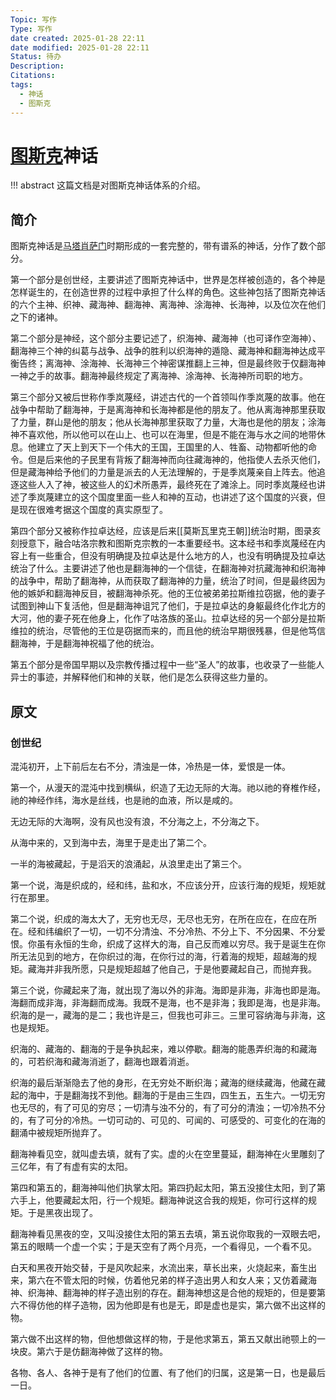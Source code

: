 ```yaml
---
Topic: 写作
Type: 写作
date created: 2025-01-28 22:11
date modified: 2025-01-28 22:11
Status: 待办
Description: 
Citations: 
tags:
  - 神话
  - 图斯克
---
```

# [图斯克](../../概念/图斯克.md)神话

!!! abstract
	这篇文档是对图斯克神话体系的介绍。
## 简介

图斯克神话是[马塔肖萨门](../../概念/马塔肖萨门.md)时期形成的一套完整的，带有谱系的神话，分作了数个部分。

第一个部分是创世经，主要讲述了图斯克神话中，世界是怎样被创造的，各个神是怎样诞生的，在创造世界的过程中承担了什么样的角色。这些神包括了图斯克神话的六个主神、织神、藏海神、翻海神、离海神、涂海神、长海神，以及位次在他们之下的诸神。

第二个部分是神经，这个部分主要记述了，织海神、藏海神（也可译作空海神）、翻海神三个神的纠葛与战争、战争的胜利以织海神的遁隐、藏海神和翻海神达成平衡告终；离海神、涂海神、长海神三个神密谋推翻上三神，但是最终败于仅翻海神一神之手的故事。翻海神最终规定了离海神、涂海神、长海神所司职的地方。

第三个部分又被后世称作季岚蔑经，讲述古代的一个首领叫作季岚蔑的故事。他在战争中帮助了翻海神，于是离海神和长海神都是他的朋友了。他从离海神那里获取了力量，群山是他的朋友；他从长海神那里获取了力量，大海也是他的朋友；涂海神不喜欢他，所以他可以在山上、也可以在海里，但是不能在海与水之间的地带休息。他建立了天上到天下一个伟大的王国，王国里的人、牲畜、动物都听他的命令。但是后来他的子民里有背叛了翻海神而向往藏海神的，他指使人去杀灭他们，但是藏海神给予他们的力量是派去的人无法理解的，于是季岚蔑亲自上阵去。他追逐这些人入了神，被这些人的幻术所愚弄，最终死在了滩涂上。同时季岚蔑经也讲述了季岚蔑建立的这个国度里面一些人和神的互动，也讲述了这个国度的兴衰，但是现在很难考据这个国度的真实原型了。

第四个部分又被称作拉卓达经，应该是后来[[莫斯瓦里克王朝]]统治时期，图录亥刻授意下，融合咕洛宗教和图斯克宗教的一本重要经书。这本经书和季岚蔑经在内容上有一些重合，但没有明确提及拉卓达是什么地方的人，也没有明确提及拉卓达统治了什么。主要讲述了他也是翻海神的一个信徒，在翻海神对抗藏海神和织海神的战争中，帮助了翻海神，从而获取了翻海神的力量，统治了时间，但是最终因为他的嫉妒和翻海神反目，被翻海神杀死。他的王位被弟弟拉斯维拉窃据，他的妻子试图到神山下复活他，但是翻海神诅咒了他们，于是拉卓达的身躯最终化作北方的大河，他的妻子死在他身上，化作了咕洛族的圣山。拉卓达经的另一个部分是拉斯维拉的统治，尽管他的王位是窃据而来的，而且他的统治早期很残暴，但是他笃信翻海神，于是翻海神祝福了他的统治。

第五个部分是帝国早期以及宗教传播过程中一些“圣人”的故事，也收录了一些能人异士的事迹，并解释他们和神的关联，他们是怎么获得这些力量的。

## 原文

### 创世纪

混沌初开，上下前后左右不分，清浊是一体，冷热是一体，爱恨是一体。

第一个，从漫天的混沌中找到横纵，织造了无边无际的大海。祂以祂的脊椎作经，祂的神经作纬，海水是丝线，也是祂的血液，所以是咸的。

无边无际的大海啊，没有风也没有浪，不分海之上，不分海之下。

从海中来的，又到海中去，海里于是走出了第二个。

一半的海被藏起，于是滔天的浪涌起，从浪里走出了第三个。

第一个说，海是织成的，经和纬，盐和水，不应该分开，应该行海的规矩，规矩就行在那里。

第二个说，织成的海太大了，无穷也无尽，无尽也无穷，在所在应在，在应在所在。经和纬编织了一切，一切不分清浊、不分冷热、不分上下、不分因果、不分爱恨。你虽有永恒的生命，织成了这样大的海，自己反而难以穷尽。我于是诞生在你所无法见到的地方，在你织过的海，在你行过的海，行着海的规矩，超越海的规矩。藏海并非我所愿，只是规矩超越了他自己，于是他要藏起自己，而抛弃我。

第三个说，你藏起来了海，就出现了海以外的非海。海即是非海，非海也即是海。海翻而成非海，非海翻而成海。我既不是海，也不是非海；我即是海，也是非海。织海的是一，藏海的是二；我也许是三，但我也可非三。三里可容纳海与非海，这也是规矩。

织海的、藏海的、翻海的于是争执起来，难以停歇。翻海的能愚弄织海的和藏海的，可若织海和藏海消逝了，翻海也跟着消逝。

织海的最后渐渐隐去了他的身形，在无穷处不断织海；藏海的继续藏海，他藏在藏起的海中，于是翻海找不到他。翻海的于是由三生四，四生五，五生六。一切无穷也无尽的，有了可见的穷尽；一切清与浊不分的，有了可分的清浊；一切冷热不分的，有了可分的冷热。一切可动的、可见的、可闻的、可感受的、可变化的在海的翻涌中被规矩所抛弃了。

翻海神看见空，就叫虚去填，就有了实。虚的火在空里蔓延，翻海神在火里雕刻了三亿年，有了有虚有实的太阳。

第四和第五的，翻海神叫他们执掌太阳。第四扔起太阳，第五没接住太阳，到了第六手上，他要藏起太阳，行一个规矩。翻海神说这合我的规矩，你可行这样的规矩。于是黑夜出现了。

翻海神看见黑夜的空，又叫没接住太阳的第五去填，第五说你取我的一双眼去吧，第五的眼睛一个虚一个实；于是天空有了两个月亮，一个看得见，一个看不见。

白天和黑夜开始交替，于是风吹起来，水流出来，草长出来，火烧起来，畜生出来，第六在不管太阳的时候，仿着他兄弟的样子造出男人和女人来；又仿着藏海神、织海神、翻海神的样子造出别的存在。翻海神想这是合他的规矩的，但是要第六不得仿他的样子造物，因为他即是有也是无，即是虚也是实，第六做不出这样的物。

第六做不出这样的物，但他想做这样的物，于是他求第五，第五又献出祂颚上的一块皮。第六于是仿翻海神做了这样的物。

各物、各人、各神于是有了他们的位置、有了他们的归属，这是第一日，也是最后一日。